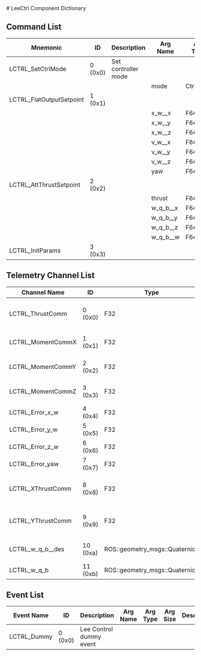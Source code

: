 <title>LeeCtrl Component Dictionary</title>
# LeeCtrl Component Dictionary


## Command List

|Mnemonic|ID|Description|Arg Name|Arg Type|Comment
|---|---|---|---|---|---|
|LCTRL_SetCtrlMode|0 (0x0)|Set controller mode| | |
| | | |mode|CtrlMode||
|LCTRL_FlatOutputSetpoint|1 (0x1)|| | |
| | | |x_w__x|F64||
| | | |x_w__y|F64||
| | | |x_w__z|F64||
| | | |v_w__x|F64||
| | | |v_w__y|F64||
| | | |v_w__z|F64||
| | | |yaw|F64||
|LCTRL_AttThrustSetpoint|2 (0x2)|| | |
| | | |thrust|F64||
| | | |w_q_b__x|F64||
| | | |w_q_b__y|F64||
| | | |w_q_b__z|F64||
| | | |w_q_b__w|F64||
|LCTRL_InitParams|3 (0x3)|| | |

## Telemetry Channel List

|Channel Name|ID|Type|Description|
|---|---|---|---|
|LCTRL_ThrustComm|0 (0x0)|F32|Lee Control commanded body axis thrust|
|LCTRL_MomentCommX|1 (0x1)|F32|Lee Control commanded moment in x|
|LCTRL_MomentCommY|2 (0x2)|F32|Lee Control commanded moment in y|
|LCTRL_MomentCommZ|3 (0x3)|F32|Lee Control commanded moment in z|
|LCTRL_Error_x_w|4 (0x4)|F32|Lee Control x error|
|LCTRL_Error_y_w|5 (0x5)|F32|Lee Control y error|
|LCTRL_Error_z_w|6 (0x6)|F32|Lee Control z error|
|LCTRL_Error_yaw|7 (0x7)|F32|Lee Control yaw error|
|LCTRL_XThrustComm|8 (0x8)|F32|Lee Control commanded thrust in x direction|
|LCTRL_YThrustComm|9 (0x9)|F32|Lee Control commanded thrust in x direction|
|LCTRL_w_q_b__des|10 (0xa)|ROS::geometry_msgs::Quaternion|Lee Control desired orientation|
|LCTRL_w_q_b|11 (0xb)|ROS::geometry_msgs::Quaternion|Lee Control orientation|

## Event List

|Event Name|ID|Description|Arg Name|Arg Type|Arg Size|Description
|---|---|---|---|---|---|---|
|LCTRL_Dummy|0 (0x0)|Lee Control dummy event| | | | |
